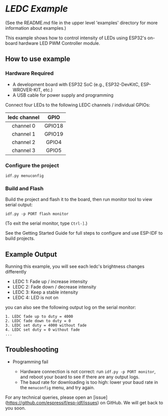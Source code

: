 # _LEDC Example_

(See the README.md file in the upper level 'examples' directory for more information about examples.)

This example shows how to control intensity of LEDs using ESP32's on-board hardware LED PWM Controller module.

## How to use example

### Hardware Required

* A development board with ESP32 SoC (e.g., ESP32-DevKitC, ESP-WROVER-KIT, etc.)
* A USB cable for power supply and programming

Connect four LEDs to the following LEDC channels / individual GPIOs:

|ledc channel|GPIO|
|:---:|:---:|
|channel 0|GPIO18|
|channel 1|GPIO19|
|channel 2|GPIO4|
|channel 3|GPIO5|

### Configure the project

```
idf.py menuconfig
```

### Build and Flash

Build the project and flash it to the board, then run monitor tool to view serial output:

```
idf.py -p PORT flash monitor
```

(To exit the serial monitor, type ``Ctrl-]``.)

See the Getting Started Guide for full steps to configure and use ESP-IDF to build projects.

## Example Output

Running this example, you will see each ledc's brightness changes differently

* LEDC 1: Fade up / increase intensity
* LEDC 2: Fade down / decrease intensity
* LEDC 3: Keep a stable intensity
* LEDC 4: LED is not on

you can also see the following output log on the serial monitor:

```
1. LEDC fade up to duty = 4000
2. LEDC fade down to duty = 0
3. LEDC set duty = 4000 without fade
4. LEDC set duty = 0 without fade
...
```

## Troubleshooting

* Programming fail

    * Hardware connection is not correct: run `idf.py -p PORT monitor`, and reboot your board to see if there are any output logs.
    * The baud rate for downloading is too high: lower your baud rate in the `menuconfig` menu, and try again.

For any technical queries, please open an [issue] (https://github.com/espressif/esp-idf/issues) on GitHub. We will get back to you soon.
